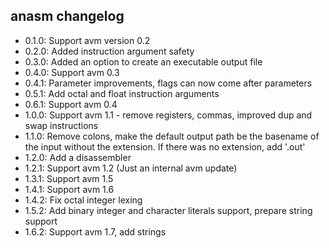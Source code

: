 ## anasm changelog
- 0.1.0: Support avm version 0.2
- 0.2.0: Added instruction argument safety
- 0.3.0: Added an option to create an executable output file
- 0.4.0: Support avm 0.3
- 0.4.1: Parameter improvements, flags can now come after parameters
- 0.5.1: Add octal and float instruction arguments
- 0.6.1: Support avm 0.4
- 1.0.0: Support avm 1.1 - remove registers, commas, improved dup and swap instructions
- 1.1.0: Remove colons, make the default output path be the basename of the input without the
         extension. If there was no extension, add '.out'
- 1.2.0: Add a disassembler
- 1.2.1: Support avm 1.2 (Just an internal avm update)
- 1.3.1: Support avm 1.5
- 1.4.1: Support avm 1.6
- 1.4.2: Fix octal integer lexing
- 1.5.2: Add binary integer and character literals support, prepare string support
- 1.6.2: Support avm 1.7, add strings
